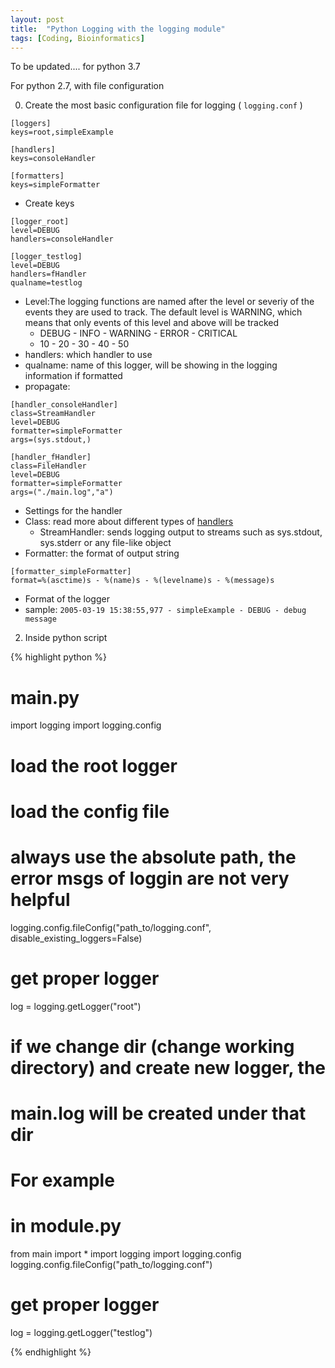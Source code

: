 ```yaml
---
layout: post
title:  "Python Logging with the logging module"
tags: [Coding, Bioinformatics]
---
```


To be updated.... for python 3.7

For python 2.7, with file configuration 

0. Create the most basic configuration file for logging ( `logging.conf` )

```
[loggers]
keys=root,simpleExample

[handlers]
keys=consoleHandler

[formatters]
keys=simpleFormatter
```

* Create keys 

```
[logger_root]
level=DEBUG
handlers=consoleHandler

[logger_testlog]
level=DEBUG
handlers=fHandler
qualname=testlog
```

* Level:The logging functions are named after 
the level or severiy of the events they are 
used to track. The default level is WARNING, 
which means that only events of this level 
and above will be tracked
    * DEBUG - INFO - WARNING - ERROR - CRITICAL
    * 10 - 20 - 30 - 40 - 50
* handlers: which handler to use
* qualname: name of this logger, will be showing in the logging 
information if formatted
* propagate: 


```
[handler_consoleHandler]
class=StreamHandler
level=DEBUG
formatter=simpleFormatter
args=(sys.stdout,)

[handler_fHandler]
class=FileHandler
level=DEBUG
formatter=simpleFormatter
args=("./main.log","a")
```

* Settings for the handler
* Class: read more about different types of [handlers](https://docs.python.org/2/howto/logging.html#useful-handlers)
    * StreamHandler: sends logging output to streams 
    such as sys.stdout, sys.stderr or any file-like object
* Formatter: the format of output string

```
[formatter_simpleFormatter]
format=%(asctime)s - %(name)s - %(levelname)s - %(message)s
```
* Format of the logger
* sample: 
``2005-03-19 15:38:55,977 - simpleExample - DEBUG - debug message``

2. Inside python script

{% highlight python %}
# main.py
import logging
import logging.config

# load the root logger
# load the config file
# always use the absolute path, the error msgs of loggin are not very helpful
logging.config.fileConfig("path_to/logging.conf", disable_existing_loggers=False)
# get proper logger
log = logging.getLogger("root")

# if we change dir (change working directory) and create new logger, the 
# main.log will be created under that dir
# For example
# in module.py
from main import *
import logging
import logging.config
logging.config.fileConfig("path_to/logging.conf")

# get proper logger
log = logging.getLogger("testlog")

{% endhighlight %}



